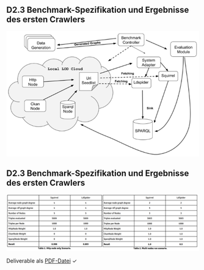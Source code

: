 ## D2.3 Benchmark-Spezifikation und Ergebnisse des ersten Crawlers

![](../Medien/AP2.3-Benchmark-Overview.png)

## D2.3 Benchmark-Spezifikation und Ergebnisse des ersten Crawlers

![](../Medien/AP2.3-Benchmark.png)

Deliverable als [PDF-Datei](https://hobbitdata.informatik.uni-leipzig.de/OPAL/Deliverables/OPAL_D2.3_Benchmark-specification_and_first_results_Crawler.pdf) ✓


